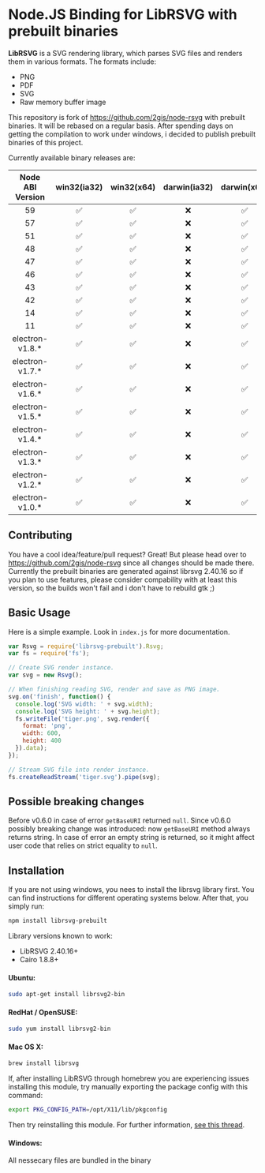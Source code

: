# Node.JS Binding for LibRSVG with prebuilt binaries

**LibRSVG** is a SVG rendering library, which parses SVG files and renders them in various formats. The formats include:

 *  PNG
 *  PDF
 *  SVG
 *  Raw memory buffer image

This repository is fork of https://github.com/2gis/node-rsvg with prebuilt binaries. It will be rebased on a regular basis.
After spending days on getting the compilation to work under windows, i decided to publish prebuilt binaries of this project.

Currently available binary releases are:

| Node ABI Version | win32(ia32) | win32(x64) | darwin(ia32) | darwin(x64) | linux(ia32) | linux(x64) |
|:----------------:|:-----------:|:----------:|:------------:|:-----------:|:-----------:|:----------:|
|59                |:white_check_mark:|:white_check_mark:|:x:|:white_check_mark:|:white_check_mark:|:white_check_mark:|
|57                |:white_check_mark:|:white_check_mark:|:x:|:white_check_mark:|:white_check_mark:|:white_check_mark:|
|51                |:white_check_mark:|:white_check_mark:|:x:|:white_check_mark:|:white_check_mark:|:white_check_mark:|
|48                |:white_check_mark:|:white_check_mark:|:x:|:white_check_mark:|:white_check_mark:|:white_check_mark:|
|47                |:white_check_mark:|:white_check_mark:|:x:|:white_check_mark:|:white_check_mark:|:white_check_mark:|
|46                |:white_check_mark:|:white_check_mark:|:x:|:white_check_mark:|:white_check_mark:|:white_check_mark:|
|43                |:white_check_mark:|:white_check_mark:|:x:|:white_check_mark:|:white_check_mark:|:white_check_mark:|
|42                |:white_check_mark:|:white_check_mark:|:x:|:white_check_mark:|:white_check_mark:|:white_check_mark:|
|14                |:white_check_mark:|:white_check_mark:|:x:|:white_check_mark:|:white_check_mark:|:white_check_mark:|
|11                |:white_check_mark:|:white_check_mark:|:x:|:white_check_mark:|:white_check_mark:|:white_check_mark:|
|electron-v1.8.*   |:white_check_mark:|:white_check_mark:|:x:|:white_check_mark:|:white_check_mark:|:white_check_mark:|
|electron-v1.7.*   |:white_check_mark:|:white_check_mark:|:x:|:white_check_mark:|:white_check_mark:|:white_check_mark:|
|electron-v1.6.*   |:white_check_mark:|:white_check_mark:|:x:|:white_check_mark:|:white_check_mark:|:white_check_mark:|
|electron-v1.5.*   |:white_check_mark:|:white_check_mark:|:x:|:white_check_mark:|:white_check_mark:|:white_check_mark:|
|electron-v1.4.*   |:white_check_mark:|:white_check_mark:|:x:|:white_check_mark:|:white_check_mark:|:white_check_mark:|
|electron-v1.3.*   |:white_check_mark:|:white_check_mark:|:x:|:white_check_mark:|:white_check_mark:|:white_check_mark:|
|electron-v1.2.*   |:white_check_mark:|:white_check_mark:|:x:|:white_check_mark:|:white_check_mark:|:white_check_mark:|
|electron-v1.0.*   |:white_check_mark:|:white_check_mark:|:x:|:white_check_mark:|:white_check_mark:|:white_check_mark:|

## Contributing

You have a cool idea/feature/pull request? Great! But please head over to https://github.com/2gis/node-rsvg since all changes should be made there.
Currently the prebuilt binaries are generated against librsvg 2.40.16 so if you plan to use features, please consider
compability with at least this version, so the builds won't fail and i don't have to rebuild gtk ;)

## Basic Usage

Here is a simple example. Look in `index.js` for more documentation.

```javascript
var Rsvg = require('librsvg-prebuilt').Rsvg;
var fs = require('fs');

// Create SVG render instance.
var svg = new Rsvg();

// When finishing reading SVG, render and save as PNG image.
svg.on('finish', function() {
  console.log('SVG width: ' + svg.width);
  console.log('SVG height: ' + svg.height);
  fs.writeFile('tiger.png', svg.render({
    format: 'png',
    width: 600,
    height: 400
  }).data);
});

// Stream SVG file into render instance.
fs.createReadStream('tiger.svg').pipe(svg);
```

## Possible breaking changes

Before v0.6.0 in case of error `getBaseURI` returned `null`.
Since v0.6.0 possibly breaking change was introduced: now `getBaseURI` method always returns string. In case of error an empty string is returned, so it might affect user code that relies on strict equality to `null`. 

## Installation

If you are not using windows, you nees to install the librsvg library first. You can find instructions for different operating systems below. After that, you simply run:

```bash
npm install librsvg-prebuilt
```

Library versions known to work:

 *  LibRSVG 2.40.16+
 *  Cairo 1.8.8+

#### Ubuntu:

```bash
sudo apt-get install librsvg2-bin
```

#### RedHat / OpenSUSE:

```bash
sudo yum install librsvg2-bin
```

#### Mac OS X:

```bash
brew install librsvg
```

If, after installing LibRSVG through homebrew you are experiencing issues installing this module, try manually exporting the package config with this command:

```bash
export PKG_CONFIG_PATH=/opt/X11/lib/pkgconfig
```

Then try reinstalling this module. For further information, [see this thread](https://github.com/Homebrew/homebrew/issues/14123).

#### Windows:

All nessecary files are bundled in the binary
